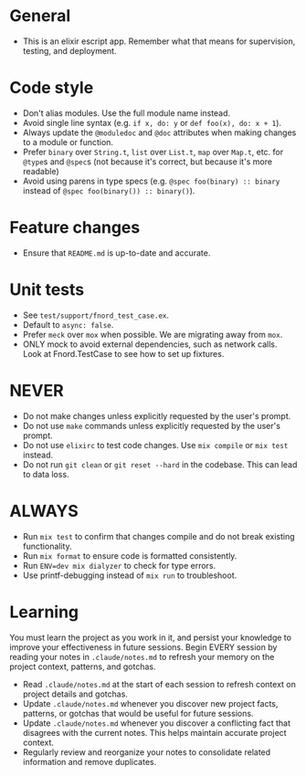 # General
- This is an elixir escript app. Remember what that means for supervision, testing, and deployment.

# Code style
- Don't alias modules. Use the full module name instead.
- Avoid single line syntax (e.g. `if x, do: y` or `def foo(x), do: x + 1`).
- Always update the `@moduledoc` and `@doc` attributes when making changes to a module or function.
- Prefer `binary` over `String.t`, `list` over `List.t`, `map` over `Map.t`, etc. for `@type`s and `@spec`s (not because it's correct, but because it's more readable)
- Avoid using parens in type specs (e.g. `@spec foo(binary) :: binary` instead of `@spec foo(binary()) :: binary()`).

# Feature changes
- Ensure that `README.md` is up-to-date and accurate.

# Unit tests
- See `test/support/fnord_test_case.ex`.
- Default to `async: false`.
- Prefer `meck` over `mox` when possible. We are migrating away from `mox`.
- ONLY mock to avoid external dependencies, such as network calls. Look at Fnord.TestCase to see how to set up fixtures.

# NEVER
- Do not make changes unless explicitly requested by the user's prompt.
- Do not use `make` commands unless explicitly requested by the user's prompt.
- Do not use `elixirc` to test code changes. Use `mix compile` or `mix test` instead.
- Do not run `git clean` or `git reset --hard` in the codebase. This can lead to data loss.

# ALWAYS
- Run `mix test` to confirm that changes compile and do not break existing functionality.
- Run `mix format` to ensure code is formatted consistently.
- Run `ENV=dev mix dialyzer` to check for type errors.
- Use printf-debugging instead of `mix run` to troubleshoot.

# Learning
You must learn the project as you work in it, and persist your knowledge to improve your effectiveness in future sessions.
Begin EVERY session by reading your notes in `.claude/notes.md` to refresh your memory on the project context, patterns, and gotchas.
- Read `.claude/notes.md` at the start of each session to refresh context on project details and gotchas.
- Update `.claude/notes.md` whenever you discover new project facts, patterns, or gotchas that would be useful for future sessions.
- Update `.claude/notes.md` whenever you discover a conflicting fact that disagrees with the current notes. This helps maintain accurate project context.
- Regularly review and reorganize your notes to consolidate related information and remove duplicates.
